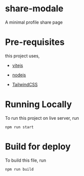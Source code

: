 # share-modale
A minimal profile share page

# Pre-requisites

this project uses,

- [vitejs](https://vitejs.dev/)

- [nodejs](https://nodejs.org/en)

- [TailwindCSS](https://tailwindcss.com/)


# Running Locally

To run this project on live server, run

`npm run start`

# Build for deploy

To build this file, run

`npm run build`
